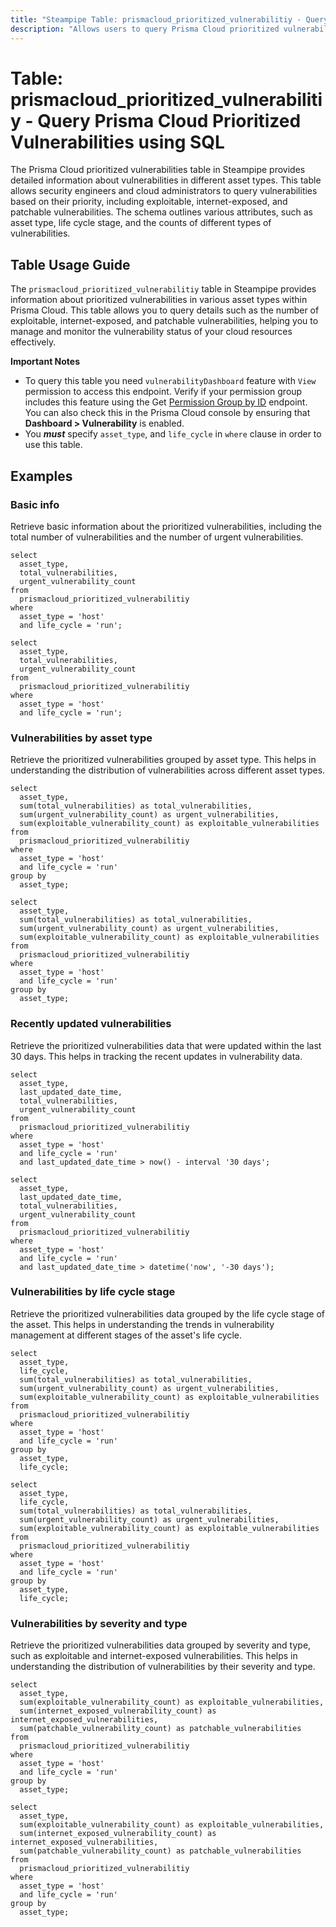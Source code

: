 ```yaml
---
title: "Steampipe Table: prismacloud_prioritized_vulnerabilitiy - Query Prisma Cloud Prioritized Vulnerabilities using SQL"
description: "Allows users to query Prisma Cloud prioritized vulnerabilities. This table provides information about vulnerabilities in various asset types, focusing on exploitable, internet-exposed, and patchable vulnerabilities, among others."
---
```


# Table: prismacloud_prioritized_vulnerabilitiy - Query Prisma Cloud Prioritized Vulnerabilities using SQL

The Prisma Cloud prioritized vulnerabilities table in Steampipe provides detailed information about vulnerabilities in different asset types. This table allows security engineers and cloud administrators to query vulnerabilities based on their priority, including exploitable, internet-exposed, and patchable vulnerabilities. The schema outlines various attributes, such as asset type, life cycle stage, and the counts of different types of vulnerabilities.

## Table Usage Guide

The `prismacloud_prioritized_vulnerabilitiy` table in Steampipe provides information about prioritized vulnerabilities in various asset types within Prisma Cloud. This table allows you to query details such as the number of exploitable, internet-exposed, and patchable vulnerabilities, helping you to manage and monitor the vulnerability status of your cloud resources effectively.

**Important Notes**
- To query this table you need `vulnerabilityDashboard` feature with `View` permission to access this endpoint. Verify if your permission group includes this feature using the Get [Permission Group by ID](https://pan.dev/prisma-cloud/api/cspm/get-1/) endpoint. You can also check this in the Prisma Cloud console by ensuring that **Dashboard > Vulnerability** is enabled.
- You **_must_** specify `asset_type`, and `life_cycle` in `where` clause in order to use this table.

## Examples

### Basic info
Retrieve basic information about the prioritized vulnerabilities, including the total number of vulnerabilities and the number of urgent vulnerabilities.

```sql+postgres
select
  asset_type,
  total_vulnerabilities,
  urgent_vulnerability_count
from
  prismacloud_prioritized_vulnerabilitiy
where
  asset_type = 'host'
  and life_cycle = 'run';
```

```sql+sqlite
select
  asset_type,
  total_vulnerabilities,
  urgent_vulnerability_count
from
  prismacloud_prioritized_vulnerabilitiy
where
  asset_type = 'host'
  and life_cycle = 'run';
```

### Vulnerabilities by asset type
Retrieve the prioritized vulnerabilities grouped by asset type. This helps in understanding the distribution of vulnerabilities across different asset types.

```sql+postgres
select
  asset_type,
  sum(total_vulnerabilities) as total_vulnerabilities,
  sum(urgent_vulnerability_count) as urgent_vulnerabilities,
  sum(exploitable_vulnerability_count) as exploitable_vulnerabilities
from
  prismacloud_prioritized_vulnerabilitiy
where
  asset_type = 'host'
  and life_cycle = 'run'
group by
  asset_type;
```

```sql+sqlite
select
  asset_type,
  sum(total_vulnerabilities) as total_vulnerabilities,
  sum(urgent_vulnerability_count) as urgent_vulnerabilities,
  sum(exploitable_vulnerability_count) as exploitable_vulnerabilities
from
  prismacloud_prioritized_vulnerabilitiy
where
  asset_type = 'host'
  and life_cycle = 'run'
group by
  asset_type;
```

### Recently updated vulnerabilities
Retrieve the prioritized vulnerabilities data that were updated within the last 30 days. This helps in tracking the recent updates in vulnerability data.

```sql+postgres
select
  asset_type,
  last_updated_date_time,
  total_vulnerabilities,
  urgent_vulnerability_count
from
  prismacloud_prioritized_vulnerabilitiy
where
  asset_type = 'host'
  and life_cycle = 'run'
  and last_updated_date_time > now() - interval '30 days';
```

```sql+sqlite
select
  asset_type,
  last_updated_date_time,
  total_vulnerabilities,
  urgent_vulnerability_count
from
  prismacloud_prioritized_vulnerabilitiy
where
  asset_type = 'host'
  and life_cycle = 'run'
  and last_updated_date_time > datetime('now', '-30 days');
```

### Vulnerabilities by life cycle stage
Retrieve the prioritized vulnerabilities data grouped by the life cycle stage of the asset. This helps in understanding the trends in vulnerability management at different stages of the asset's life cycle.

```sql+postgres
select
  asset_type,
  life_cycle,
  sum(total_vulnerabilities) as total_vulnerabilities,
  sum(urgent_vulnerability_count) as urgent_vulnerabilities,
  sum(exploitable_vulnerability_count) as exploitable_vulnerabilities
from
  prismacloud_prioritized_vulnerabilitiy
where
  asset_type = 'host'
  and life_cycle = 'run'
group by
  asset_type,
  life_cycle;
```

```sql+sqlite
select
  asset_type,
  life_cycle,
  sum(total_vulnerabilities) as total_vulnerabilities,
  sum(urgent_vulnerability_count) as urgent_vulnerabilities,
  sum(exploitable_vulnerability_count) as exploitable_vulnerabilities
from
  prismacloud_prioritized_vulnerabilitiy
where
  asset_type = 'host'
  and life_cycle = 'run'
group by
  asset_type,
  life_cycle;
```

### Vulnerabilities by severity and type
Retrieve the prioritized vulnerabilities data grouped by severity and type, such as exploitable and internet-exposed vulnerabilities. This helps in understanding the distribution of vulnerabilities by their severity and type.

```sql+postgres
select
  asset_type,
  sum(exploitable_vulnerability_count) as exploitable_vulnerabilities,
  sum(internet_exposed_vulnerability_count) as internet_exposed_vulnerabilities,
  sum(patchable_vulnerability_count) as patchable_vulnerabilities
from
  prismacloud_prioritized_vulnerabilitiy
where
  asset_type = 'host'
  and life_cycle = 'run'
group by
  asset_type;
```

```sql+sqlite
select
  asset_type,
  sum(exploitable_vulnerability_count) as exploitable_vulnerabilities,
  sum(internet_exposed_vulnerability_count) as internet_exposed_vulnerabilities,
  sum(patchable_vulnerability_count) as patchable_vulnerabilities
from
  prismacloud_prioritized_vulnerabilitiy
where
  asset_type = 'host'
  and life_cycle = 'run'
group by
  asset_type;
```